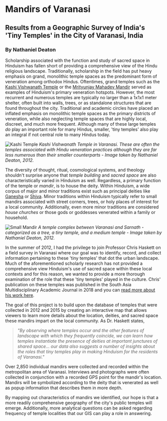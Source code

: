 # Mandirs of Varanasi 

## Results from a Geographic Survey of India's 'Tiny Temples' in the City of Varanasi, India 

### By Nathaniel Deaton 

Scholarship associated with the function and study of sacred space in Hinduism has fallen short of providing a comprehensive view of the Hindu religious landscape. Traditionally, scholarship in the field has put heavy emphasis on grand, monolithic temple spaces as the predominant form of veneration among orthodox Hindus. Oftentimes, grand temples such as the [Kashi Vishwanath Temple](https://en.wikipedia.org/wiki/Kashi_Vishwanath_Temple) or the [Mrityunjay Mahadev Mandir](https://en.wikipedia.org/wiki/Mrityunjay_Mahadev_Mandir) served as examples of Hinduism's primary veneration hotspots. However, the most recurrent and numerous temples are typically no larger than a 1x1x1 meter shelter, often built into walls, trees, or as standalone structures that are found throughout the city. Traditional and academic circles have placed an inflated emphasis on monolithic temple spaces as the primary districts of veneration, while also neglecting temple spaces that are highly local, discreet, and much more frequent. Although many of these large temples *do* play an important role for many Hindus, smaller, 'tiny temples' also play an integral if not central role to many Hindus today.



![Kashi Temple](../images/kashiTemple.jpg)
*Kashi Vishwanath Temple in Varanasi. These are often the temples associated with Hindu veneration practices although they are far less numerous than their smaller counterparts - Image taken by Nathaniel Deaton, 2012.*


The diversity of thought, ritual, cosmological systems, and theology shouldn't surprise anyone that *temple building* and *sacred space* are also characteristically varied in Hinduism as well. Regardless, a primary function of the temple or *mandir*, is to house the deity. Within Hinduism, a wide corpus of major and minor traditions exist such as principal deities like [Ganesha](https://en.wikipedia.org/wiki/Ganesha) or [Shiva](https://en.wikipedia.org/wiki/Shiva). Minor traditions within Hinduism typically refer to small mandirs associated with street corners, trees, or holy places of interest for a local community. Additionally, even more minor traditions are considered *house churches* or those gods or goddesses venerated within a family or household. 


![Small Mandir](../images/temple1.png)
*A temple complex between Varanasi and Sarnath - categorized as a tree, a tiny temple, and a medium temple - Image taken by Nathaniel Deaton, 2012.*


In the summer of 2012, I had the privilege to join Professor Chris Haskett on a field survey in Varanasi where our goal was to identify, record, and collect information pertaining to these 'tiny temples' that dot the urban landscape. Much of the aforementioned scholarly research has not provided a comprehensive view Hinduism's use of sacred space within these local contexts and for this reason, we wanted to provide a more thorough examination of the role that these 'tiny temples' played in the culture. Chris' publication on these temples was published in the South Asia Multidisciplinary Academic Journal in 2018 and you can [read more about his work here](https://journals.openedition.org/samaj/4524).


The goal of this project is to build upon the database of temples that were collected in 2012 and 2015 by creating an interactive map that allows viewers to learn more details about the location, deities, and sacred space these mandirs impart on the local community. As Dr. Haskett states, 
> *"By observing where temples occur and the other features of landscape with which they frequently coincide, we can learn how temples instantiate the presence of deities at important junctures of shared space... our data also suggests a number of insights about the roles that tiny temples play in making Hinduism for the residents of Varanasi."*


Over 2,850 individual mandirs were collected and recorded within the metropolitan area of Varanasi. Interviews and photographs were often collected in conjunction with a recorded GPS point for the mandir's location. Mandirs will be symbolized according to the deity that is venerated as well as popup information that describes them in more depth. 

By mapping out characteristics of mandirs we identified, our hope is that a more readily comprehensive geography of the city's public temples will emerge. Additionally, more analytical questions can be asked regarding frequency of temple localities that our GIS can play a role in answering. 





